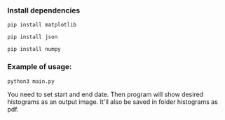 ### Install dependencies

```
pip install matplotlib
```
```
pip install json
```
```
pip install numpy
```

### Example of usage:

```
python3 main.py
```


You need to set start and end date. Then program will show desired histograms as an output image. It'll also be saved in folder histograms as pdf.
